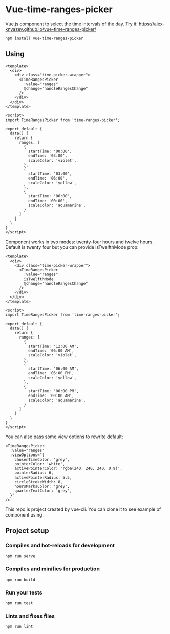 # Vue-time-ranges-picker

Vue.js component to select the time intervals of the day. Try it: https://alex-knyazev.github.io/vue-time-ranges-picker/

```
npm install vue-time-ranges-picker
```

## Using

```
<template>
  <div>
    <div class="time-picker-wrapper">
      <TimeRangesPicker
        :value="ranges"
        @change="handleRangesChange"
      />
    </div>
  </div>
</template>

<script>
import TimeRangesPicker from 'time-ranges-picker';

export default {
  data() {
    return {
      ranges: [
        {
          startTime: '00:00',
          endTime: '03:00',
          scaleColor: 'violet',
        },
        {
          startTime: '03:00',
          endTime: '06:00',
          scaleColor: 'yellow',
        },
        {
          startTime: '06:00',
          endTime: '00:00',
          scaleColor: 'aquamarine',
        }
      ]
    }
  }
}
</script>
```

Component works in two modes: twenty-four hours and twelve hours. Default is twenty four but you can provide isTwelfthMode prop:

```
<template>
  <div>
    <div class="time-picker-wrapper">
      <TimeRangesPicker
        :value="ranges"
        isTwelfthMode
        @change="handleRangesChange"
      />
    </div>
  </div>
</template>

<script>
import TimeRangesPicker from 'time-ranges-picker';

export default {
  data() {
    return {
      ranges: [
        {
          startTime: '12:00 AM',
          endTime: '06:00 AM',
          scaleColor: 'violet',
        },
        {
          startTime: '06:00 AM',
          endTime: '06:00 PM',
          scaleColor: 'yellow',
        },
        {
          startTime: '06:00 PM',
          endTime: '00:00 AM',
          scaleColor: 'aquamarine',
        }
      ]
    }
  }
}
</script>
```

You can also pass some view options to rewrite default:

```
<TimeRangesPicker
  :value="ranges"
  :viewOptions="{
    chosenTimeColor: 'grey',
    pointerColor: 'white',
    activePointerColor: 'rgba(240, 240, 240, 0.9)',
    pointerRadius: 6,
    activePointerRadius: 5.5,
    circleStrokeWidth: 8,
    hoursMarksColor: 'grey',
    quarterTextColor: 'grey',
  }"
/>
```

This repo is project created by vue-cli. You can clone it to see example of component using.

## Project setup

### Compiles and hot-reloads for development

```
npm run serve
```

### Compiles and minifies for production

```
npm run build
```

### Run your tests

```
npm run test
```

### Lints and fixes files

```
npm run lint
```
